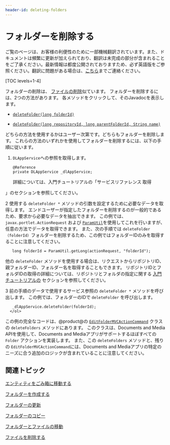 ```yaml
---
header-id: deleting-folders
---
```


# フォルダーを削除する

<p class="alert alert-info"><span class="wysiwyg-color-blue120">ご覧のページは、お客様の利便性のために一部機械翻訳されています。また、ドキュメントは頻繁に更新が加えられており、翻訳は未完成の部分が含まれることをご了承ください。最新情報は都度公開されておりますため、必ず英語版をご参照ください。翻訳に問題がある場合は、<a href="mailto:support-content-jp@liferay.com">こちら</a>までご連絡ください。</span></p>

[TOC levels=1-4]

フォルダーの削除は、 [ファイルの削除](/docs/7-1/tutorials/-/knowledge_base/t/deleting-files)似ています。 フォルダーを削除するには、2つの方法があります。 各メソッドをクリックして、そのJavadocを表示します。

  - [`deleteFolder(long folderId)`](@platform-ref@/7.1-latest/javadocs/portal-kernel/com/liferay/document/library/kernel/service/DLAppService.html#deleteFolder-long-)

  - [`deleteFolder(long repositoryId, long parentFolderId, String name)`](@platform-ref@/7.1-latest/javadocs/portal-kernel/com/liferay/document/library/kernel/service/DLAppService.html#deleteFolder-long-long-java.lang.String-)

どちらの方法を使用するかはユーザー次第です。どちらもフォルダーを削除します。 これらの方法のいずれかを使用してフォルダーを削除するには、以下の手順に従います。

1.  `DLAppService`への参照を取得します。
   
        @Reference
        private DLAppService _dlAppService;

    詳細については、入門チュートリアルの「サービスリファレンス</a> 取得

」のセクションを参照してください。</p></li> 
   
   2  使用する `deleteFolder *` メソッドの引数を設定するために必要なデータを取得します。 エンドユーザーが指定したフォルダーを削除するのが一般的であるため、要求から必要なデータを抽出できます。 この例では、 `javax.portlet.ActionRequest` および [`ParamUtil`](@platform-ref@/7.1-latest/javadocs/portal-kernel/com/liferay/portal/kernel/util/ParamUtil.html)を使用してこれを行いますが、任意の方法でデータを取得できます。 また、次の手順では `deleteFolder（folderId）`フォルダーを削除するため、この例ではフォルダーIDのみを取得することに注意してください。
  
       long folderId = ParamUtil.getLong(actionRequest, "folderId");
      
  
  他の `deleteFolder` メソッドを使用する場合は、リクエストからリポジトリID、親フォルダーID、フォルダー名を取得することもできます。 リポジトリIDとフォルダIDの取得の詳細については、リポジトリとフォルダの指定に関する [入門チュートリアルの](/docs/7-1/tutorials/-/knowledge_base/t/getting-started-with-the-documents-and-media-api) セクションを参照してください。

3  前の手順のデータで使用するサービス参照の `deleteFolder *` メソッドを呼び出します。 この例では、フォルダーのIDで `deleteFolder` を呼び出します。
  
       _dlAppService.deleteFolder(folderId);
      </ol> 

この例の完全なコードは、@product@の [`EditFolderMVCActionCommand`](https://github.com/liferay/liferay-portal/blob/master/modules/apps/document-library/document-library-web/src/main/java/com/liferay/document/library/web/internal/portlet/action/EditFolderMVCActionCommand.java) クラスの `deleteFolders` メソッドにあります。 このクラスは、Documents and Media APIを使用して、Documents and Mediaアプリがサポートするほぼすべての `Folder` アクションを実装します。 また、この `deleteFolders` メソッドと、残りの `EditFolderMVCActionCommand`には、Documents and Mediaアプリの特定のニーズに合う追加のロジックが含まれていることに注意してください。



## 関連トピック

[エンティティをごみ箱に移動する](/docs/7-1/tutorials/-/knowledge_base/t/moving-entities-to-the-recycle-bin)

[フォルダーを作成する](/docs/7-1/tutorials/-/knowledge_base/t/creating-folders)

[フォルダーの更新](/docs/7-1/tutorials/-/knowledge_base/t/updating-folders)

[フォルダーのコピー](/docs/7-1/tutorials/-/knowledge_base/t/copying-folders)

[フォルダーとファイルの移動](/docs/7-1/tutorials/-/knowledge_base/t/moving-folders-and-files)

[ファイルを削除する](/docs/7-1/tutorials/-/knowledge_base/t/deleting-files)
